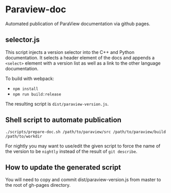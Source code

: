 # Paraview-doc

Automated publication of ParaView documentation via github pages.

## selector.js

This script injects a version selector into the C++ and Python documentation. It selects a header element of the docs and appends a `<select>` element with a version list as well as a link to the other language documentation.

To build with webpack:
* `npm install`
* `npm run build:release`

The resulting script is `dist/paraview-version.js`.

## Shell script to automate publication

```
./scripts/prepare-doc.sh /path/to/paraview/src /path/to/paraview/build /path/to/workdir
```

For nightly you may want to use/edit the given script to force the name of the version to be `nightly` instead of the result of `git describe`.

## How to update the generated script

You will need to copy and commit dist/paraview-version.js from master to the root of gh-pages directory.